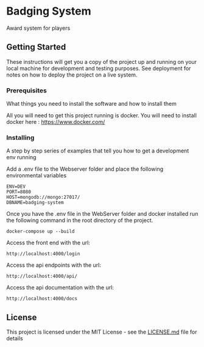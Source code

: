 # Badging System

Award system for players

## Getting Started

These instructions will get you a copy of the project up and running on your local machine for development and testing purposes. See deployment for notes on how to deploy the project on a live system.

### Prerequisites

What things you need to install the software and how to install them

All you will need to get this project running is docker.
You will need to install docker here : https://www.docker.com/

### Installing

A step by step series of examples that tell you how to get a development env running

Add a .env file to the Webserver folder and place the following environmental variables

```
ENV=DEV
PORT=8080
HOST=mongodb://mongo:27017/
DBNAME=badging-system
```

Once you have the .env file in the WebServer folder and docker installed run the following command in the root directory of the project. 

```
docker-compose up --build
```

Access the front end with the url:

```
http://localhost:4000/login
```

Access the api endpoints with the url:

```
http://localhost:4000/api/
```

Access the api documentation with the url:

```
http://localhost:4000/docs
```

## License

This project is licensed under the MIT License - see the [LICENSE.md](LICENSE.md) file for details


